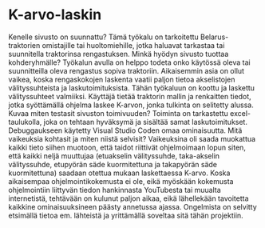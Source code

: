 # K-arvo-laskin
Kenelle sivusto on suunnattu? Tämä työkalu on tarkoitettu Belarus-traktorien omistajille tai huoltomiehille, jotka haluavat tarkastaa tai suunnitella traktorinsa rengastuksen.
Minkä hyödyn sivusto tuottaa kohderyhmälle? Työkalun avulla on helppo todeta onko käytössä oleva tai suunnitteilla oleva rengastus sopiva traktoriin. Aikaisemmin asia on ollut vaikea, koska rengaskokojen laskenta vaatii paljon tietoa akselistojen välityssuhteista ja laskutoimituksista. Tähän työkaluun on koottu ja laskettu välityssuhteet valmiiksi. Käyttäjä tietää traktorin mallin ja renkaitten tiedot, jotka syöttämällä ohjelma laskee K-arvon, jonka tulkinta on selitetty alussa.
Kuvaa miten testasit sivuston toimivuuden? Toiminta on tarkastettu excel-taulukolla, joka on tehtaan hyväksymä ja sisältää samat laskutoimitukset. Debuggaukseen käytetty Visual Studio Coden omaa ominaisuutta. 
Mitä vaikeuksia kohtasit ja miten niistä selvisit? Vaikeuksina oli saada muokattua kaikki tieto siihen muotoon, että taidot riittivät ohjelmoimaan lopun siten, että kaikki neljä muuttujaa (etuakselin välityssuhde, taka-akselin välityssuhde, etupyörän säde kuormitettuna ja takapyörän säde kuormitettuna) saadaan otettua mukaan laskettaessa K-arvo. Koska aikaisempaa ohjelmointikokemusta ei ole, eikä myöskään kokemusta ohjelmointiin liittyvän tiedon hankinnasta YouTubesta tai muualta internetistä, tehtävään on kulunut paljon aikaa, eikä lähellekään tavoitetta kaikkine ominaisuuksineen päästy annetussa ajassa. Ongelmista on selvitty etsimällä tietoa em. lähteistä ja yrittämällä soveltaa sitä tähän projektiin.
